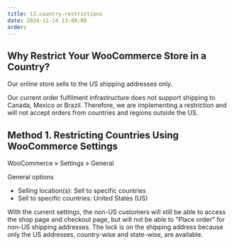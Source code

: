 ```yaml
---
title: 13.country-restrictions
date: 2024-11-14 13:49:08
order: 
---
```


## Why Restrict Your WooCommerce Store in a Country?

Our online store sells to the US shipping addresses only.

Our current order fulfilment infrastructure does not support shipping to Canada, Mexico or Brazil. Therefore, we are implementing a restriction and will not accept orders from countries and regions outside the US.

## Method 1. Restricting Countries Using WooCommerce Settings

WooCommerce » Settings » General

General options

- Selling location(s): Sell to specific countries
- Sell to specific countries: United States (US)

With the current settings, the non-US customers will still be able to access the shop page and checkout page, but will not be able to "Place order" for non-US shipping addresses. The lock is on the shipping address because only the US addresses, country-wise and state-wise, are available.
